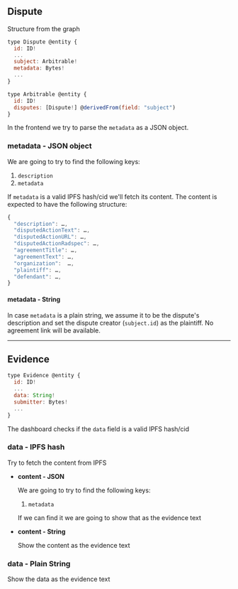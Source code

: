 
## Dispute

Structure from the graph

```javascript
type Dispute @entity {
  id: ID!
  ...
  subject: Arbitrable!
  metadata: Bytes!
  ...
}
```

```javascript
type Arbitrable @entity {
  id: ID!
  disputes: [Dispute!] @derivedFrom(field: "subject")
}
```

In the frontend we try to parse the `metadata` as a JSON object.

### metadata - JSON object

We are going to try to find the following keys:

1. `description`
2. `metadata`

If `metadata` is a valid IPFS hash/cid we'll fetch its content.
The content is expected to have the following structure:

```javascript
{
  "description": …,
  "disputedActionText": …,
  "disputedActionURL": …,
  "disputedActionRadspec": …,
  "agreementTitle": …,
  "agreementText": …,
  "organization":  …,
  "plaintiff": …,
  "defendant": …,
}
```

#### metadata - String

In case `metadata` is a plain string, we assume it to be the dispute's description and set the dispute creator (`subject.id`) as the plaintiff. No agreement link will be available.

---

## Evidence

```javascript
type Evidence @entity {
  id: ID!
  ...
  data: String!
  submitter: Bytes!
  ...
}
```

The dashboard checks if the `data` field is a valid IPFS hash/cid

### data - IPFS hash
  Try to fetch the content from IPFS

  - **content - JSON**

      We are going to try to find the following keys:

       1. `metadata`

      If we can find it we are going to show that as the evidence text

  - **content - String**
      
      Show the content as the evidence text

### data - Plain String

  Show the data as the evidence text

